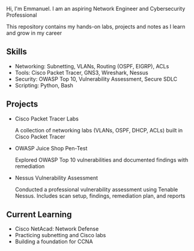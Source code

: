 Hi, I'm Emmanuel. I am an aspiring Network Engineer and Cybersecurity Professional

This repository contains my hands-on labs, projects and notes as I learn and grow in my career 


## Skills
- Networking: Subnetting, VLANs, Routing (OSPF, EIGRP), ACLs  
- Tools: Cisco Packet Tracer, GNS3, Wireshark, Nessus  
- Security: OWASP Top 10, Vulnerability Assessment, Secure SDLC  
- Scripting: Python, Bash  


## Projects 
  
- Cisco Packet Tracer Labs

  A collection of networking labs (VLANs, OSPF, DHCP, ACLs) built in Cisco Packet Tracer
    
- OWASP Juice Shop Pen-Test

  Explored OWASP Top 10 vulnerabilities and documented findings with remediation
   
- Nessus Vulnerability Assessment

  Conducted a professional vulnerability assessment using Tenable Nessus. Includes scan setup, findings, remediation plan, and reports 


## Current Learning
- Cisco NetAcad: Network Defense  
- Practicing subnetting and Cisco labs  
- Building a foundation for CCNA  
